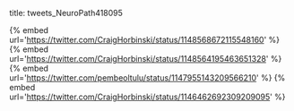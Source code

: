 title: tweets_NeuroPath418095

{% embed url='https://twitter.com/CraigHorbinski/status/1148568672115548160' %}
{% embed url='https://twitter.com/CraigHorbinski/status/1148564195463651328' %}
{% embed url='https://twitter.com/pembeoltulu/status/1147955143209566210' %}
{% embed url='https://twitter.com/CraigHorbinski/status/1146462692309209095' %}
